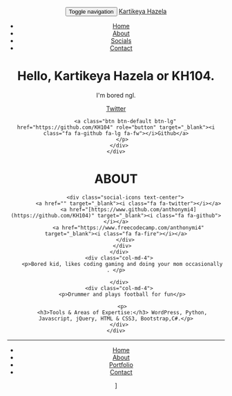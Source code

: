 <html>
<head>
	  <link rel="stylesheet" href="css/style.css">
</head>
<body>
	<header>
		<div class="header-section">
  <nav class="navbar navbar-inverse navbar-fixed-top">
    <div class="container">
      <div class="navbar-header">
        <button type="button" class="navbar-toggle collapsed" data-toggle="collapse" data-target="#navbar" aria-expanded="false" aria-controls="navbar">
          <span class="sr-only">Toggle navigation</span>
          <span class="icon-bar"></span>
          <span class="icon-bar"></span>
          <span class="icon-bar"></span>
        </button>
        <a class="navbar-brand" href="#">Kartikeya Hazela</a>
      </div>
      <div id="navbar" class="navbar-collapse collapse">
        <ul class="nav navbar-nav pull-right">
          <li role="presentation" class="active"><a href="#">Home</a></li>
          <li role="presentation"><a href="#about">About</a></li>
          <li role="presentation"><a href="#portfolio">Socials</a></li>
          <li role="presentation"><a href="#contact">Contact</a></li>
        </ul>
      </div>
    </div>
  </nav>
  <div class="container text-center intro-text">
    <div class="row">
      <div class="col-md-12">
        <h1>Hello, Kartikeya Hazela or KH104.</h1>
        <p>I'm bored ngl.</p>
      </div>
      <div class="col-md-12">
        <p class="intro-btns">
          <a class="btn btn-info btn-lg" href="https://www.youtube.com/watch?v=xvFZjo5PgG0" role="button" target="_blank"><i class="fa fa-twitter fa-fw"></i>Twitter</a>
          
          <a class="btn btn-default btn-lg" href="https://github.com/KH104" role="button" target="_blank"><i class="fa fa-github fa-lg fa-fw"></i>Github</a>
        </p>
      </div>
    </div>
  </div>
</div>
<div id="about">
  <div class="container">
    <div class="row">
      <h1 class="text-center">ABOUT</h1>
      <div class="col-md-4">
        <div class="profile-pic center-block">
          
          <div class="social-icons text-center">
            <a href="" target="_blank"><i class="fa fa-twitter"></i></a>
            <a href="[https://www.github.com/anthonymi4](https://github.com/KH104)" target="_blank"><i class="fa fa-github"></i></a>
            <a href="https://www.freecodecamp.com/anthonymi4" target="_blank"><i class="fa fa-fire"></i></a>
          </div>
        </div>
      </div>
      <div class="col-md-4">
        <p>Bored kid, likes coding gaming and doing your mom occasionally . </p>

      </div>
      <div class="col-md-4">
        <p>Drummer and plays football for fun</p>
        
        <p>
        <h3>Tools & Areas of Expertise:</h3> WordPress, Python, Javascript, jQuery, HTML & CSS3, Bootstrap,C#.</p>
      </div>
    </div>
  </div>
</div>
<hr />


<footer class="text-center">
  <div class="footer-nav">
    <ul>
      <li><a href="#">Home</a></li>
      <li><a href="#about">About</a></li>
      <li><a href="#portfolio">Portfolio</a></li>
      <li><a href="#contact">Contact</a></li>
    </ul>
  </div>
  ]
</footer>
	</header>
</body>
</html>

